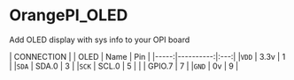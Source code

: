 # OrangePI_OLED
Add OLED display with sys info to your OPI board

|       CONNECTION       |
| OLED |    Name   | Pin |
|-----:|----------:|:---:|
|`VDD` |    3.3v   |  1  |
|`SDA` |   SDA.0   |  3  |
|`SCK` |   SCL.0   |  5  |
|      |  GPIO.7   |  7  |
|`GND` |    0v     |  9  |
